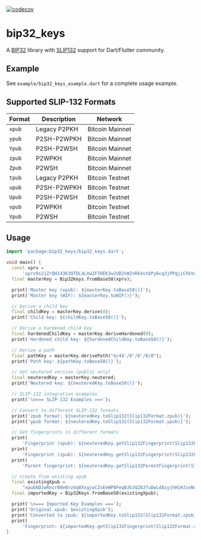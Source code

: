 [![codecov](https://codecov.io/gh/ethicnology/dart-bip32-keys/graph/badge.svg?token=J6E7XAI0FR)](https://codecov.io/gh/ethicnology/dart-bip32-keys)

# bip32_keys

A [BIP32](https://github.com/bitcoin/bips/blob/master/bip-0032.mediawiki) library with [SLIP132](https://github.com/satoshilabs/slips/blob/master/slip-0132.md) support for Dart/Flutter community.

## Example

See `example/bip32_keys_example.dart` for a complete usage example.


## Supported SLIP-132 Formats

| Format | Description | Network |
|--------|-------------|---------|
| `xpub` | Legacy P2PKH | Bitcoin Mainnet |
| `ypub` | P2SH-P2WPKH | Bitcoin Mainnet |
| `Ypub` | P2SH-P2WSH | Bitcoin Mainnet |
| `zpub` | P2WPKH | Bitcoin Mainnet |
| `Zpub` | P2WSH | Bitcoin Mainnet |
| `tpub` | Legacy P2PKH | Bitcoin Testnet |
| `upub` | P2SH-P2WPKH | Bitcoin Testnet |
| `Upub` | P2SH-P2WSH | Bitcoin Testnet |
| `vpub` | P2WPKH | Bitcoin Testnet |
| `Vpub` | P2WSH | Bitcoin Testnet |

## Usage

```dart
import 'package:bip32_keys/bip32_keys.dart';

void main() {
  const xprv =
      'xprv9s21ZrQH143K3QTDL4LXw2F7HEK3wJUD2nW2nRk4stbPy6cq3jPPqjiChkVvvNKmPGJxWUtg6LnF5kejMRNNU3TGtRBeJgk33yuGBxrMPHi';
  final masterKey = Bip32Keys.fromBase58(xprv);

  print('Master key (xpub): ${masterKey.toBase58()}');
  print('Master key (WIF): ${masterKey.toWIF()}');

  // Derive a child key
  final childKey = masterKey.derive(0);
  print('Child key: ${childKey.toBase58()}');

  // Derive a hardened child key
  final hardenedChildKey = masterKey.deriveHardened(0);
  print('Hardened child key: ${hardenedChildKey.toBase58()}');

  // Derive a path
  final pathKey = masterKey.derivePath("m/44'/0'/0'/0/0");
  print('Path key: ${pathKey.toBase58()}');

  // Get neutered version (public only)
  final neuteredKey = masterKey.neutered;
  print('Neutered key: ${neuteredKey.toBase58()}');

  // SLIP-132 integration examples
  print('\n=== SLIP-132 Examples ===');

  // Convert to different SLIP-132 formats
  print('zpub format: ${neuteredKey.toSlip132(Slip132Format.zpub)}');
  print('ypub format: ${neuteredKey.toSlip132(Slip132Format.ypub)}');

  // Get fingerprints in different formats
  print(
      'Fingerprint (xpub): ${neuteredKey.getSlip132Fingerprint(Slip132Format.xpub)}');
  print(
      'Fingerprint (zpub): ${neuteredKey.getSlip132Fingerprint(Slip132Format.zpub)}');
  print(
      'Parent fingerprint: ${neuteredKey.getSlip132ParentFingerprint(Slip132Format.xpub)}');

  // Create from existing xpub
  final existingXpub =
      "xpub6DJwRncrB8eNrzUq8XxgjwCZsEeWP8FeqBJbJQZ8JfuDwLdAzyjhHiHJieNuar1wjQTyihhMWtaKGE4DUd8uBgtyrNJqF5drwbNVUqb83b7";
  final importedKey = Bip32Keys.fromBase58(existingXpub);

  print('\n=== Imported Key Examples ===');
  print('Original xpub: $existingXpub');
  print('Converted to zpub: ${importedKey.toSlip132(Slip132Format.zpub)}');
  print(
      'Fingerprint: ${importedKey.getSlip132Fingerprint(Slip132Format.xpub)}');
}
```
